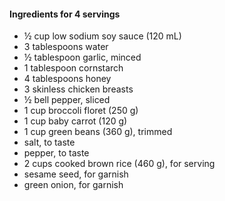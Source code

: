 #### **Ingredients** for 4 servings

- ½ cup low sodium soy sauce (120 mL)
- 3 tablespoons water
- ½ tablespoon garlic, minced
- 1 tablespoon cornstarch
- 4 tablespoons honey
- 3 skinless chicken breasts
- ½ bell pepper, sliced
- 1 cup broccoli floret (250 g)
- 1 cup baby carrot (120 g)
- 1 cup green beans (360 g), trimmed
- salt, to taste
- pepper, to taste
- 2 cups cooked brown rice (460 g), for serving
- sesame seed, for garnish
- green onion, for garnish